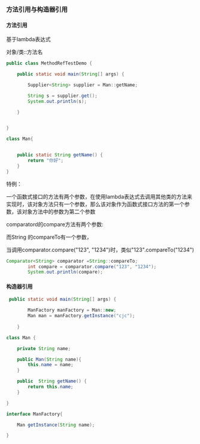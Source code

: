 ### 方法引用与构造器引用

#### 方法引用

基于lambda表达式

对象/类::方法名

```java
public class MethodRefTestDemo {

    public static void main(String[] args) {

        Supplier<String> supplier = Man::getName;

        String s = supplier.get();
        System.out.println(s);

    }


}

class Man{


    public static String getName() {
        return "你好";
    }
}

```





特例：

一个函数式接口的方法有两个参数，在使用lambda表达式去调用其他类的方法来实现时，该对象方法只有一个参数，那么该对象作为函数式接口方法的第一个参数，该对象方法中的参数为第二个参数

comparatord的compare方法有两个参数:

而String 的compareTo有一个参数，

当调用comparator.compare("123", "1234")时，类似"123".compareTo("1234")

```java
Comparator<String> comparator =String::compareTo;
        int compare = comparator.compare("123", "1234");
        System.out.println(compare);
```

#### 构造器引用

```java
 public static void main(String[] args) {

        ManFactory manFactory = Man::new;
        Man man = manFactory.getInstance("cjc");
        
    }

class Man {

    private String name;

    public Man(String name){
        this.name = name;
    }

    public  String getName() {
        return this.name;
    }

}

interface ManFactory{

    Man getInstance(String name);

}
```



